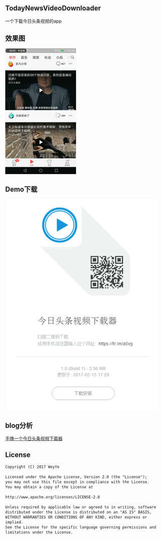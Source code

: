 ## TodayNewsVideoDownloader

一个下载今日头条视频的app

## 效果图

![](/screenshot/20170215171208.gif)

## Demo下载

![](/screenshot/QQ截图20170215172853.png)

## blog分析

[手撸一个今日头条视频下载器](http://www.weyye.me/detail/today-news-video/)

## License

	Copyright (C) 2017 WeyYe
	
	Licensed under the Apache License, Version 2.0 (the "License");
	you may not use this file except in compliance with the License.
	You may obtain a copy of the License at
	
	http://www.apache.org/licenses/LICENSE-2.0
	
	Unless required by applicable law or agreed to in writing, software
	distributed under the License is distributed on an "AS IS" BASIS,
	WITHOUT WARRANTIES OR CONDITIONS OF ANY KIND, either express or implied.
	See the License for the specific language governing permissions and
	limitations under the License.